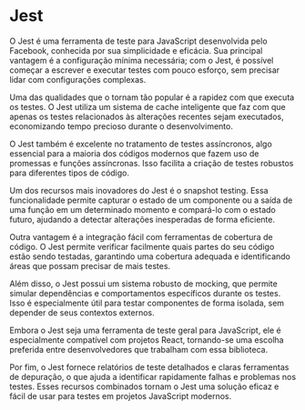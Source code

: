 # Jest

O Jest é uma ferramenta de teste para JavaScript desenvolvida pelo Facebook, conhecida por sua simplicidade e eficácia. Sua principal vantagem é a configuração mínima necessária; com o Jest, é possível começar a escrever e executar testes com pouco esforço, sem precisar lidar com configurações complexas.

Uma das qualidades que o tornam tão popular é a rapidez com que executa os testes. O Jest utiliza um sistema de cache inteligente que faz com que apenas os testes relacionados às alterações recentes sejam executados, economizando tempo precioso durante o desenvolvimento.

O Jest também é excelente no tratamento de testes assíncronos, algo essencial para a maioria dos códigos modernos que fazem uso de promessas e funções assíncronas. Isso facilita a criação de testes robustos para diferentes tipos de código.

Um dos recursos mais inovadores do Jest é o snapshot testing. Essa funcionalidade permite capturar o estado de um componente ou a saída de uma função em um determinado momento e compará-lo com o estado futuro, ajudando a detectar alterações inesperadas de forma eficiente.

Outra vantagem é a integração fácil com ferramentas de cobertura de código. O Jest permite verificar facilmente quais partes do seu código estão sendo testadas, garantindo uma cobertura adequada e identificando áreas que possam precisar de mais testes.

Além disso, o Jest possui um sistema robusto de mocking, que permite simular dependências e comportamentos específicos durante os testes. Isso é especialmente útil para testar componentes de forma isolada, sem depender de seus contextos externos.

Embora o Jest seja uma ferramenta de teste geral para JavaScript, ele é especialmente compatível com projetos React, tornando-se uma escolha preferida entre desenvolvedores que trabalham com essa biblioteca.

Por fim, o Jest fornece relatórios de teste detalhados e claras ferramentas de depuração, o que ajuda a identificar rapidamente falhas e problemas nos testes. Esses recursos combinados tornam o Jest uma solução eficaz e fácil de usar para testes em projetos JavaScript modernos.
